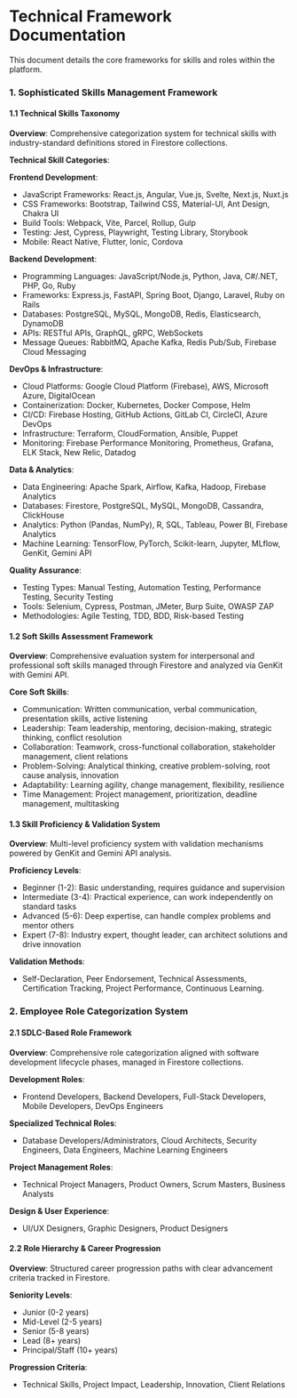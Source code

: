 # Technical Framework Documentation

This document details the core frameworks for skills and roles within the platform.

### 1. Sophisticated Skills Management Framework

#### 1.1 Technical Skills Taxonomy
**Overview**: Comprehensive categorization system for technical skills with industry-standard definitions stored in Firestore collections.

**Technical Skill Categories**:

**Frontend Development**:
- JavaScript Frameworks: React.js, Angular, Vue.js, Svelte, Next.js, Nuxt.js
- CSS Frameworks: Bootstrap, Tailwind CSS, Material-UI, Ant Design, Chakra UI
- Build Tools: Webpack, Vite, Parcel, Rollup, Gulp
- Testing: Jest, Cypress, Playwright, Testing Library, Storybook
- Mobile: React Native, Flutter, Ionic, Cordova

**Backend Development**:
- Programming Languages: JavaScript/Node.js, Python, Java, C#/.NET, PHP, Go, Ruby
- Frameworks: Express.js, FastAPI, Spring Boot, Django, Laravel, Ruby on Rails
- Databases: PostgreSQL, MySQL, MongoDB, Redis, Elasticsearch, DynamoDB
- APIs: RESTful APIs, GraphQL, gRPC, WebSockets
- Message Queues: RabbitMQ, Apache Kafka, Redis Pub/Sub, Firebase Cloud Messaging

**DevOps & Infrastructure**:
- Cloud Platforms: Google Cloud Platform (Firebase), AWS, Microsoft Azure, DigitalOcean
- Containerization: Docker, Kubernetes, Docker Compose, Helm
- CI/CD: Firebase Hosting, GitHub Actions, GitLab CI, CircleCI, Azure DevOps
- Infrastructure: Terraform, CloudFormation, Ansible, Puppet
- Monitoring: Firebase Performance Monitoring, Prometheus, Grafana, ELK Stack, New Relic, Datadog

**Data & Analytics**:
- Data Engineering: Apache Spark, Airflow, Kafka, Hadoop, Firebase Analytics
- Databases: Firestore, PostgreSQL, MySQL, MongoDB, Cassandra, ClickHouse
- Analytics: Python (Pandas, NumPy), R, SQL, Tableau, Power BI, Firebase Analytics
- Machine Learning: TensorFlow, PyTorch, Scikit-learn, Jupyter, MLflow, GenKit, Gemini API

**Quality Assurance**:
- Testing Types: Manual Testing, Automation Testing, Performance Testing, Security Testing
- Tools: Selenium, Cypress, Postman, JMeter, Burp Suite, OWASP ZAP
- Methodologies: Agile Testing, TDD, BDD, Risk-based Testing

#### 1.2 Soft Skills Assessment Framework
**Overview**: Comprehensive evaluation system for interpersonal and professional soft skills managed through Firestore and analyzed via GenKit with Gemini API.

**Core Soft Skills**:
- Communication: Written communication, verbal communication, presentation skills, active listening
- Leadership: Team leadership, mentoring, decision-making, strategic thinking, conflict resolution
- Collaboration: Teamwork, cross-functional collaboration, stakeholder management, client relations
- Problem-Solving: Analytical thinking, creative problem-solving, root cause analysis, innovation
- Adaptability: Learning agility, change management, flexibility, resilience
- Time Management: Project management, prioritization, deadline management, multitasking

#### 1.3 Skill Proficiency & Validation System
**Overview**: Multi-level proficiency system with validation mechanisms powered by GenKit and Gemini API analysis.

**Proficiency Levels**:
- Beginner (1-2): Basic understanding, requires guidance and supervision
- Intermediate (3-4): Practical experience, can work independently on standard tasks
- Advanced (5-6): Deep expertise, can handle complex problems and mentor others
- Expert (7-8): Industry expert, thought leader, can architect solutions and drive innovation

**Validation Methods**:
- Self-Declaration, Peer Endorsement, Technical Assessments, Certification Tracking, Project Performance, Continuous Learning.

### 2. Employee Role Categorization System

#### 2.1 SDLC-Based Role Framework
**Overview**: Comprehensive role categorization aligned with software development lifecycle phases, managed in Firestore collections.

**Development Roles**:
- Frontend Developers, Backend Developers, Full-Stack Developers, Mobile Developers, DevOps Engineers

**Specialized Technical Roles**:
- Database Developers/Administrators, Cloud Architects, Security Engineers, Data Engineers, Machine Learning Engineers

**Project Management Roles**:
- Technical Project Managers, Product Owners, Scrum Masters, Business Analysts

**Design & User Experience**:
- UI/UX Designers, Graphic Designers, Product Designers

#### 2.2 Role Hierarchy & Career Progression
**Overview**: Structured career progression paths with clear advancement criteria tracked in Firestore.

**Seniority Levels**:
- Junior (0-2 years)
- Mid-Level (2-5 years)
- Senior (5-8 years)
- Lead (8+ years)
- Principal/Staff (10+ years)

**Progression Criteria**:
- Technical Skills, Project Impact, Leadership, Innovation, Client Relations

